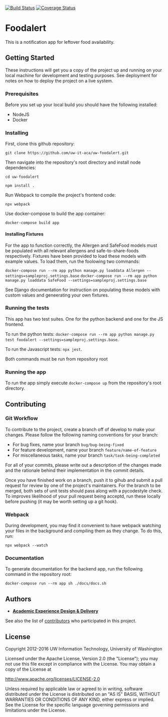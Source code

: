 [![Build Status](https://api.travis-ci.com/uw-it-aca/uw-foodalert.svg?branch=develop)](https://travis-ci.org/uw-it-aca/uw-foodalert)
[![Coverage Status](https://coveralls.io/repos/github/uw-it-aca/uw-foodalert/badge.svg?branch=develop)](https://coveralls.io/github/uw-it-aca/uw-foodalert?branch=develop)

# Foodalert
This is a notification app for leftover food availability.

## Getting Started
These instructions will get you a copy of the project up and running on your local machine for development and testing purposes. See deployment for notes on how to deploy the project on a live system.

### Prerequisites
Before you set up your local build you should have the following installed:
* NodeJS
* Docker

### Installing
First, clone this github repository:

`git clone https://github.com/uw-it-aca/uw-foodalert.git`

Then navigate into the repository's root directory and install node dependencies:

`cd uw-foodalert`

`npm install .`

Run Webpack to compile the project's frontend code:

`npx webpack`

Use docker-compose to build the app container:

`docker-compose build app`

#### Installing Fixtures

For the app to function correctly, the Allergen and SafeFood models must be populated with all relevant allergens and safe-to-share-foods respectively. Fixtures have been provided to load these models with example values. To load them, run the foolowing two commands:

`docker-compose run --rm app python manage.py loaddata Allergen --settings=sampleproj.settings.base`
`docker-compose run --rm app python manage.py loaddata SafeFood --settings=sampleproj.settings.base`

See Django documentation for instruction on populating these models with custom values and geneerating your own fixtures.

### Running the tests
This app has two test suites. One for the python backend and one for the JS frontend.

To run the python tests: `docker-compose run --rm app python manage.py test foodalert --settings=sampleproj.settings.base`.

To run the Javascript tests: `npx jest`.

Both commands must be run from repository root

### Running the app
To run the app simply execute `docker-compose up` from the repository's root directory.

## Contributing

### Git Workflow
To contribute to the project, create a branch off of develop to make your changes. Please follow the following naming conventions for your branch:

* For bug fixes, name your branch `bug/bug-being-fixed`
* For feature development, name your branch `feature/name-of-feature`
* For miscellaneous tasks, name your branch `task/task-being-completed`

For all of your commits, please write out a description of the changes made and the rationale behind their implementation in the commit details.

Once you have finished work on a branch, push it to gihub and submit a pull request for review by one of the project's maintainers. For the branch to be merged, both sets of unit tests should pass along with a pycodestyle check. To improves likelihood of your pull request being acceptd, run these locally before pushing (it may be worth setting up a git hook). 

### Webpack

During development, you may find it convenient to have webpack watching your files in the background and compiling them as they change. To do this, run: 

`npx webpack --watch`

### Documentation

To generate documentation for the backend app, run the following command in the repository root:

`docker-compose run --rm app sh ./docs/docs.sh`

## Authors

* [**Academic Experience Design & Delivery**](https://github.com/uw-it-aca)

See also the list of [contributors](https://github.com/uw-it-aca/uw-foodalert/contributors) who participated in this project.

## License

Copyright 2012-2016 UW Information Technology, University of Washington

Licensed under the Apache License, Version 2.0 (the "License");
you may not use this file except in compliance with the License.
You may obtain a copy of the License at

http://www.apache.org/licenses/LICENSE-2.0

Unless required by applicable law or agreed to in writing, software
distributed under the License is distributed on an "AS IS" BASIS,
WITHOUT WARRANTIES OR CONDITIONS OF ANY KIND, either express or implied.
See the License for the specific language governing permissions and
limitations under the License.
